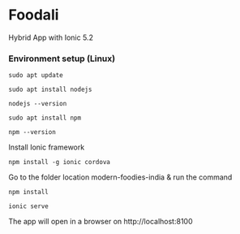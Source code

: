 # Foodali 
Hybrid App with Ionic 5.2

### Environment setup (Linux)
```
sudo apt update
```
```
sudo apt install nodejs
```
```
nodejs --version
```
```
sudo apt install npm
```
```
npm --version
```
Install Ionic framework
```
npm install -g ionic cordova
```

Go to the folder location modern-foodies-india & run the command
```
npm install
```
```
ionic serve
```
The app will open in a browser on http://localhost:8100




